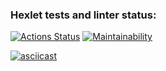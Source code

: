 ### Hexlet tests and linter status:
[![Actions Status](https://github.com/Oliverity/backend-project-44/actions/workflows/hexlet-check.yml/badge.svg)](https://github.com/Oliverity/backend-project-44/actions) 
[![Maintainability](https://api.codeclimate.com/v1/badges/2571af5c72159e962131/maintainability)](https://codeclimate.com/github/Oliverity/backend-project-44/maintainability)

[![asciicast](https://asciinema.org/a/qxxNI913Sow1sdH8WDGcVypCl.svg)](https://asciinema.org/a/qxxNI913Sow1sdH8WDGcVypCl)
